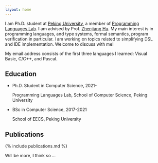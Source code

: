 ```yaml
---
layout: home
---
```


I am Ph.D. student at [Peking University](https://english.pku.edu.cn/), a member of [Programming Languages Lab](https://pl.cs.pku.edu.cn/en/). I am advised by Prof. [Zhenjiang Hu](https://zhenjiang888.github.io/). My main interest is in programming languages, and type systems, formal semantics, program verification in particular. I am working on topics related to simplifying DSL and IDE implementation. Welcome to discuss with me!

<p class="itcomment">
My email address consists of the first three languages I learned: Visual Basic, C/C++, and Pascal.
</p>

## Education

- Ph.D. Student in Computer Science, 2021-
  <p class="comment">Programming Languages Lab, School of Computer Science, Peking University</p>
- BSc in Computer Science, 2017-2021
  <p class="comment">School of EECS, Peking University</p>

## Publications

{% include publications.md %}

<p class="itcomment">Will be more, I think so ...</p>
